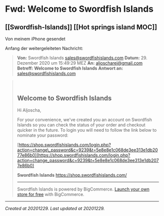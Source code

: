 # Fwd: Welcome to Swordfish Islands
 [[Swordfish-Islands]] [[Hot springs island MOC]] 
---



Von meinem iPhone gesendet

Anfang der weitergeleiteten Nachricht:

> **Von:** Swordfish Islands <sales@swordfishislands.com>
> **Datum:** 29. Dezember 2020 um 15:49:29 MEZ
> **An:** aljoscharei@gmail.com
> **Betreff:** **Welcome to Swordfish Islands**
> **Antwort an:** sales@swordfishislands.com

> ﻿
> 
> ## Welcome to Swordfish Islands
> 
> Hi Aljoscha,
> 
> For your convenience, we've created you an account on Swordfish Islands so you can check the status of your order and checkout quicker in the future.
> To login you will need to follow the link below to nominate your password:
> 
> [https://shop.swordfishislands.com/login.php?action=change\_password&c=9239&t=5e8e8e1c068de3ee313e1db2077e86b0](https://shop.swordfishislands.com/login.php?action=change_password&c=9239&t=5e8e8e1c068de3ee313e1db2077e86b0)
> 
> **Swordfish Islands**
> <https://shop.swordfishislands.com/>
> 
> * * *
> 
> Swordfish Islands is powered by BigCommerce. [Launch your own store for free](http://www.bigcommerce.com/) with BigCommerce.

---

_Created at 20201229._
_Last updated at 20201229._



